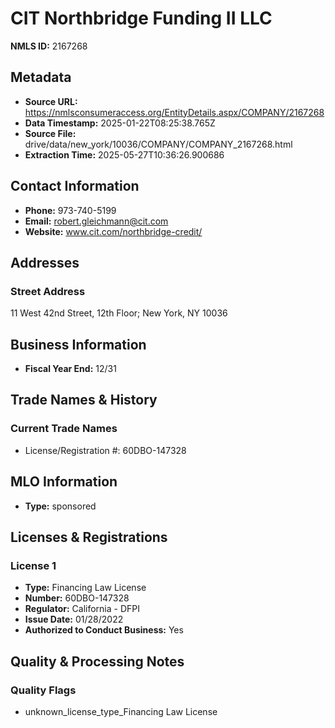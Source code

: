 # CIT Northbridge Funding II LLC

**NMLS ID:** 2167268

## Metadata
- **Source URL:** https://nmlsconsumeraccess.org/EntityDetails.aspx/COMPANY/2167268
- **Data Timestamp:** 2025-01-22T08:25:38.765Z
- **Source File:** drive/data/new_york/10036/COMPANY/COMPANY_2167268.html
- **Extraction Time:** 2025-05-27T10:36:26.900686

## Contact Information
- **Phone:** 973-740-5199
- **Email:** robert.gleichmann@cit.com
- **Website:** www.cit.com/northbridge-credit/

## Addresses
### Street Address
11 West 42nd Street, 12th Floor; New York, NY 10036

## Business Information
- **Fiscal Year End:** 12/31

## Trade Names & History
### Current Trade Names
- License/Registration #: 60DBO-147328

## MLO Information
- **Type:** sponsored

## Licenses & Registrations

### License 1
- **Type:** Financing Law License
- **Number:** 60DBO-147328
- **Regulator:** California - DFPI
- **Issue Date:** 01/28/2022
- **Authorized to Conduct Business:** Yes

## Quality & Processing Notes
### Quality Flags
- unknown_license_type_Financing Law License
